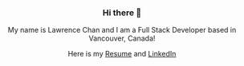 <div align="center">

### Hi there 👋

My name is Lawrence Chan and I am a Full Stack Developer based in Vancouver, Canada!

Here is my [Resume](https://resume.creddle.io/resume/bptrsskb6tq) and [LinkedIn](https://www.linkedin.com/in/lschan12/)


</div>
